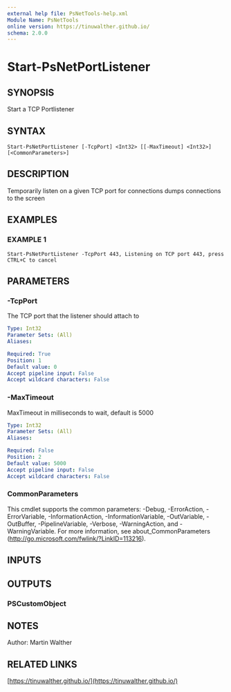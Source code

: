 ```yaml
---
external help file: PsNetTools-help.xml
Module Name: PsNetTools
online version: https://tinuwalther.github.io/
schema: 2.0.0
---
```


# Start-PsNetPortListener

## SYNOPSIS
Start a TCP Portlistener

## SYNTAX

```
Start-PsNetPortListener [-TcpPort] <Int32> [[-MaxTimeout] <Int32>] [<CommonParameters>]
```

## DESCRIPTION
Temporarily listen on a given TCP port for connections dumps connections to the screen

## EXAMPLES

### EXAMPLE 1
```
Start-PsNetPortListener -TcpPort 443, Listening on TCP port 443, press CTRL+C to cancel
```

## PARAMETERS

### -TcpPort
The TCP port that the listener should attach to

```yaml
Type: Int32
Parameter Sets: (All)
Aliases:

Required: True
Position: 1
Default value: 0
Accept pipeline input: False
Accept wildcard characters: False
```

### -MaxTimeout
MaxTimeout in milliseconds to wait, default is 5000

```yaml
Type: Int32
Parameter Sets: (All)
Aliases:

Required: False
Position: 2
Default value: 5000
Accept pipeline input: False
Accept wildcard characters: False
```

### CommonParameters
This cmdlet supports the common parameters: -Debug, -ErrorAction, -ErrorVariable, -InformationAction, -InformationVariable, -OutVariable, -OutBuffer, -PipelineVariable, -Verbose, -WarningAction, and -WarningVariable. For more information, see about_CommonParameters (http://go.microsoft.com/fwlink/?LinkID=113216).

## INPUTS

## OUTPUTS

### PSCustomObject
## NOTES
Author: Martin Walther

## RELATED LINKS

[https://tinuwalther.github.io/](https://tinuwalther.github.io/)

